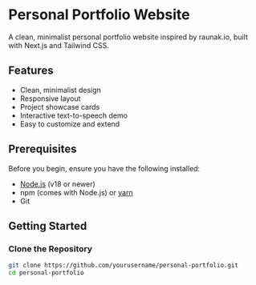 # Personal Portfolio Website

A clean, minimalist personal portfolio website inspired by raunak.io, built with Next.js and Tailwind CSS.

## Features

- Clean, minimalist design
- Responsive layout
- Project showcase cards
- Interactive text-to-speech demo
- Easy to customize and extend

## Prerequisites

Before you begin, ensure you have the following installed:

- [Node.js](https://nodejs.org/) (v18 or newer)
- npm (comes with Node.js) or [yarn](https://yarnpkg.com/)
- Git

## Getting Started

### Clone the Repository

```bash
git clone https://github.com/yourusername/personal-portfolio.git
cd personal-portfolio
